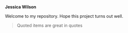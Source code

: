 **Jessica Wilson** 

Welcome to my repository. Hope this project turns out well.

>Quoted items are great
>in quotes

